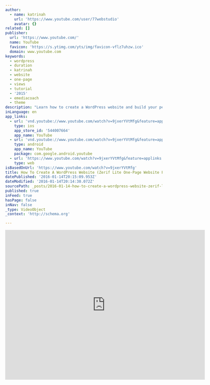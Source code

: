 ```yaml
---
author:
  - name: katrinah
    url: 'https://www.youtube.com/user/77webstudio'
    avatar: {}
related: []
publisher:
  url: 'https://www.youtube.com/'
  name: YouTube
  favicon: 'https://s.ytimg.com/yts/img/favicon-vflz7uhzw.ico'
  domain: www.youtube.com
keywords:
  - wordpress
  - duration
  - katrinah
  - website
  - one-page
  - views
  - tutorial
  - '2015'
  - emediacoach
  - theme
description: "Learn how to create a WordPress website and build your personal brand online with a simple one-page website - for less than $25. In this tutorial, we'll create a one-page website that features the essential elements you need to establish yourself online as an expert in your niche."
inLanguage: en
app_links:
  - url: 'vnd.youtube://www.youtube.com/watch?v=9jxerYVtMfg&feature=applinks'
    type: ios
    app_store_id: '544007664'
    app_name: YouTube
  - url: 'vnd.youtube://www.youtube.com/watch?v=9jxerYVtMfg&feature=applinks'
    type: android
    app_name: YouTube
    package: com.google.android.youtube
  - url: 'https://www.youtube.com/watch?v=9jxerYVtMfg&feature=applinks'
    type: web
isBasedOnUrl: 'https://www.youtube.com/watch?v=9jxerYVtMfg'
title: How To Create A WordPress Website (Zerif Lite One-Page Website For Your Personal Brand)
datePublished: '2016-01-14T20:15:09.953Z'
dateModified: '2016-01-14T20:14:30.072Z'
sourcePath: _posts/2016-01-14-how-to-create-a-wordpress-website-zerif-lite-one-page-websi.md
published: true
inFeed: true
hasPage: false
inNav: false
_type: VideoObject
_context: 'http://schema.org'

---
```

<iframe src="https://cdn.embedly.com/widgets/media.html?src=https%3A%2F%2Fwww.youtube.com%2Fembed%2F9jxerYVtMfg%3Ffeature%3Doembed&amp;url=https%3A%2F%2Fwww.youtube.com%2Fwatch%3Fv%3D9jxerYVtMfg&amp;image=https%3A%2F%2Fi.ytimg.com%2Fvi%2F9jxerYVtMfg%2Fhqdefault.jpg&amp;key=b7d04c9b404c499eba89ee7072e1c4f7&amp;type=text%2Fhtml&amp;schema=youtube" width="640" height="480" scrolling="no" frameborder="0" allowfullscreen="allowfullscreen" style=""></iframe>
